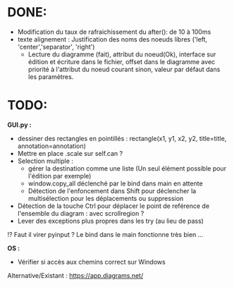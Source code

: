 # DONE:
+ Modification du taux de rafraichissement du after(): de 10 à 100ms
+ texte alignement : Justification des noms des noeuds libres ('left, 'center','separator', 'right')
  + Lecture du diagramme (fait), attribut du noeud(Ok), interface sur édition et écriture dans le fichier, offset dans le diagramme avec priorité à l'attribut du noeud courant sinon, valeur par défaut dans les paramètres.

# TODO:
**GUI.py :** 
+ dessiner des rectangles en pointillés : rectangle(x1, y1, x2, y2, title=title, annotation=annotation)
+ Mettre en place .scale sur self.can ?   
+ Selection multiple :
  + gérer la destination comme une liste (Un seul élément possible pour l'édition par exemple)
  + window.copy_all déclenché par le bind dans main en attente
  + Détection de l'enfoncement dans Shift pour déclencher la multisélection pour les déplacements ou suppression
+ Détection de la touche Ctrl pour déplacer le point de reférence de l'ensemble du diagram : avec scrollregion ?  
+ Lever des exceptions plus propres dans les try (au lieu de pass)

!? Faut il virer pyinput ? Le bind dans le main fonctionne très bien ...

**OS :**
+ Vérifier si accès aux chemins correct sur Windows  

Alternative/Existant : https://app.diagrams.net/
